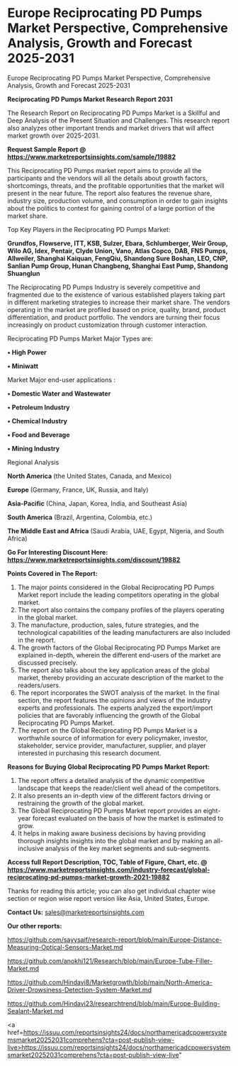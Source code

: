 # Europe Reciprocating PD Pumps Market Perspective, Comprehensive Analysis, Growth and Forecast 2025-2031
Europe Reciprocating PD Pumps Market Perspective, Comprehensive Analysis, Growth and Forecast 2025-2031

<strong>Reciprocating PD Pumps Market Research Report 2031</strong>

The Research Report on Reciprocating PD Pumps Market is a Skillful and Deep Analysis of the Present Situation and Challenges. This research report also analyzes other important trends and market drivers that will affect market growth over 2025-2031.

<strong>Request Sample Report @ <a href=https://www.marketreportsinsights.com/sample/19882>https://www.marketreportsinsights.com/sample/19882</a></strong>

This Reciprocating PD Pumps market report aims to provide all the participants and the vendors will all the details about growth factors, shortcomings, threats, and the profitable opportunities that the market will present in the near future. The report also features the revenue share, industry size, production volume, and consumption in order to gain insights about the politics to contest for gaining control of a large portion of the market share.

Top Key Players in the Reciprocating PD Pumps Market:

<strong>Grundfos, Flowserve, ITT, KSB, Sulzer, Ebara, Schlumberger, Weir Group, Wilo AG, Idex, Pentair, Clyde Union, Vano, Atlas Copco, DAB, FNS Pumps, Allweiler, Shanghai Kaiquan, FengQiu, Shandong Sure Boshan, LEO, CNP, Sanlian Pump Group, Hunan Changbeng, Shanghai East Pump, Shandong Shuanglun</strong>

The Reciprocating PD Pumps Industry is severely competitive and fragmented due to the existence of various established players taking part in different marketing strategies to increase their market share. The vendors operating in the market are profiled based on price, quality, brand, product differentiation, and product portfolio. The vendors are turning their focus increasingly on product customization through customer interaction.

Reciprocating PD Pumps Market Major Types are:

<strong>• High Power

• Miniwatt</strong>

Market Major end-user applications :

<strong>• Domestic Water and Wastewater

• Petroleum Industry

• Chemical Industry

• Food and Beverage

• Mining Industry</strong>

Regional Analysis

</u><strong><b>North America</b></strong> (the United States, Canada, and Mexico)

<strong><b>Europe </b></strong>(Germany, France, UK, Russia, and Italy)

<strong><b>Asia-Pacific</b></strong> (China, Japan, Korea, India, and Southeast Asia)

<strong><b>South America</b></strong> (Brazil, Argentina, Colombia, etc.)

<strong><b>The Middle East and Africa</b></strong> (Saudi Arabia, UAE, Egypt, Nigeria, and South Africa)

<strong>Go For Interesting Discount Here: <a href=https://www.marketreportsinsights.com/discount/19882>https://www.marketreportsinsights.com/discount/19882</a></strong>

<strong>Points Covered in The Report:</strong>
<ol>
  <li>The major points considered in the Global Reciprocating PD Pumps Market report include the leading competitors operating in the global market.</li>
  <li>The report also contains the company profiles of the players operating in the global market.</li>
  <li>The manufacture, production, sales, future strategies, and the technological capabilities of the leading manufacturers are also included in the report.</li>
  <li>The growth factors of the Global Reciprocating PD Pumps Market are explained in-depth, wherein the different end-users of the market are discussed precisely.</li>
  <li>The report also talks about the key application areas of the global market, thereby providing an accurate description of the market to the readers/users.</li>
  <li>The report incorporates the SWOT analysis of the market. In the final section, the report features the opinions and views of the industry experts and professionals. The experts analyzed the export/import policies that are favorably influencing the growth of the Global Reciprocating PD Pumps Market.</li>
  <li>The report on the Global Reciprocating PD Pumps Market is a worthwhile source of information for every policymaker, investor, stakeholder, service provider, manufacturer, supplier, and player interested in purchasing this research document.</li>
</ol>
<strong>Reasons for Buying Global Reciprocating PD Pumps Market Report:</strong>

<ol>
  <li>The report offers a detailed analysis of the dynamic competitive landscape that keeps the reader/client well ahead of the competitors.</li>
  <li>It also presents an in-depth view of the different factors driving or restraining the growth of the global market.</li>
  <li>The Global Reciprocating PD Pumps Market report provides an eight-year forecast evaluated on the basis of how the market is estimated to grow.</li>
  <li>It helps in making aware business decisions by having providing thorough insights insights into the global market and by making an all-inclusive analysis of the key market segments and sub-segments.</li>
</ol>
<strong>Access full Report Description, TOC, Table of Figure, Chart, etc. @ <a href=https://www.marketreportsinsights.com/industry-forecast/global-reciprocating-pd-pumps-market-growth-2021-19882>https://www.marketreportsinsights.com/industry-forecast/global-reciprocating-pd-pumps-market-growth-2021-19882</a></strong>


Thanks for reading this article; you can also get individual chapter wise section or region wise report version like Asia, United States, Europe.

<strong>Contact Us:</strong>
sales@marketreportsinsights.com

<strong>Our other reports:</strong>

<a href=https://github.com/sayysaif/research-report/blob/main/Europe-Distance-Measuring-Optical-Sensors-Market.md>https://github.com/sayysaif/research-report/blob/main/Europe-Distance-Measuring-Optical-Sensors-Market.md</a>

<a href=https://github.com/anokhi121/Research/blob/main/Europe-Tube-Filler-Market.md>https://github.com/anokhi121/Research/blob/main/Europe-Tube-Filler-Market.md</a>

<a href=https://github.com/Hindavi8/Marketgrowth/blob/main/North-America-Driver-Drowsiness-Detection-System-Market.md>https://github.com/Hindavi8/Marketgrowth/blob/main/North-America-Driver-Drowsiness-Detection-System-Market.md</a>

<a href=https://github.com/Hindavi23/researchtrend/blob/main/Europe-Building-Sealant-Market.md>https://github.com/Hindavi23/researchtrend/blob/main/Europe-Building-Sealant-Market.md</a>

<a href=https://issuu.com/reportsinsights24/docs/northamericadcpowersystemsmarket20252031comprehens?cta=post-publish-view-live>https://issuu.com/reportsinsights24/docs/northamericadcpowersystemsmarket20252031comprehens?cta=post-publish-view-live</a>"
